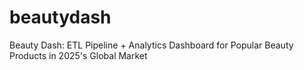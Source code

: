 # beautydash
Beauty Dash: ETL Pipeline + Analytics Dashboard for Popular Beauty Products in 2025's Global Market 

